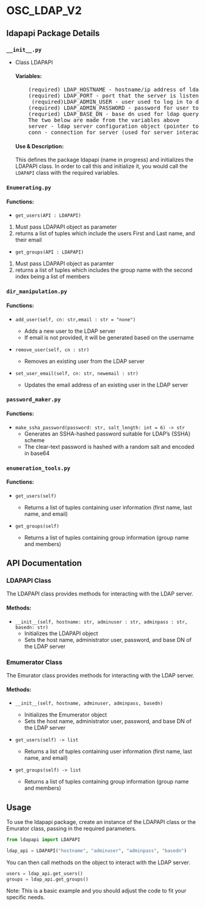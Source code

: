 # OSC_LDAP_V2
## ldapapi Package Details
### `__init__.py` 

*   Class LDAPAPI
    #### Variables:
    <pre>
        (required) LDAP_HOSTNAME - hostname/ip address of ldap server 
        (required) LDAP_PORT - port that the server is listening on 
         (required)LDAP_ADMIN_USER - user used to log in to database 
        (required) LDAP_ADMIN_PASSWORD - password for user to log in to database 
        (requried) LDAP_BASE_DN - base dn used for ldap query 
        The two below are made from the variables above
        server - ldap server configuration object (pointer to ldap server)
        conn - connection for server (used for server interaction like searching).
    </pre>

    #### Use & Description:
    This defines the package ldapapi (name in progress) and initializes the LDAPAPI class. In order to call this and initialize it, you would call the `LDAPAPI` class with the required variables.
### `Enumerating.py`

#### Functions:

*   `get_users(API : LDAPAPI)`
  1. Must pass LDAPAPI object as parameter
  2. returns a list of tuples which include the users First and Last name, and their email
*   `get_groups(API : LDAPAPI)`
  1. Must pass LDAPAPI object as paramter
  2. returns a list of tuples which includes the group name with the second index being a list of members

### `dir_manipulation.py`

#### Functions:

*   `add_user(self, cn: str,email : str = "none")`
    *   Adds a new user to the LDAP server
    *   If email is not provided, it will be generated based on the username

*   `remove_user(self, cn : str)`
    *   Removes an existing user from the LDAP server

*   `set_user_email(self, cn: str, newemail : str)`
    *   Updates the email address of an existing user in the LDAP server

### `password_maker.py`

#### Functions:

*   `make_ssha_password(password: str, salt_length: int = 6) -> str`
    *   Generates an SSHA-hashed password suitable for LDAP’s {SSHA} scheme
    *   The clear-text password is hashed with a random salt and encoded in base64

### `enumeration_tools.py`

#### Functions:

*   `get_users(self)`
    *   Returns a list of tuples containing user information (first name, last name, and email)

*   `get_groups(self)`
    *   Returns a list of tuples containing group information (group name and members)

## API Documentation

### LDAPAPI Class

The LDAPAPI class provides methods for interacting with the LDAP server.

#### Methods:

*   `__init__(self, hostname: str, adminuser : str, adminpass : str, basedn: str)`
    *   Initializes the LDAPAPI object
    *   Sets the host name, administrator user, password, and base DN of the LDAP server

### Emumerator Class

The Emurator class provides methods for interacting with the LDAP server.

#### Methods:

*   `__init__(self, hostname, adminuser, adminpass, basedn)`
    *   Initializes the Emumerator object
    *   Sets the host name, administrator user, password, and base DN of the LDAP server

*   `get_users(self) -> list`
    *   Returns a list of tuples containing user information (first name, last name, and email)

*   `get_groups(self) -> list`
    *   Returns a list of tuples containing group information (group name and members)

## Usage

To use the ldapapi package, create an instance of the LDAPAPI class or the Emurator class, passing in the required parameters.

```python
from ldapapi import LDAPAPI

ldap_api = LDAPAPI("hostname", "adminuser", "adminpass", "basedn")
```

You can then call methods on the object to interact with the LDAP server.

```python
users = ldap_api.get_users()
groups = ldap_api.get_groups()
```

Note: This is a basic example and you should adjust the code to fit your specific needs.
